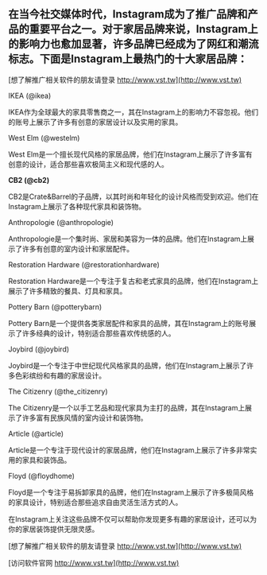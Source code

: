 ## **在当今社交媒体时代，Instagram成为了推广品牌和产品的重要平台之一。对于家居品牌来说，Instagram上的影响力也愈加显著，许多品牌已经成为了网红和潮流标志。下面是Instagram上最热门的十大家居品牌：**

[想了解推广相关软件的朋友请登录 http://www.vst.tw](http://www.vst.tw)

IKEA (@ikea)

IKEA作为全球最大的家具零售商之一，其在Instagram上的影响力不容忽视。他们的账号上展示了许多有创意的家居设计以及实用的家具。

West Elm (@westelm)

West Elm是一个擅长现代风格的家居品牌，他们在Instagram上展示了许多富有创意的设计，适合那些喜欢极简主义和现代感的人。

**CB2 (@cb2)**

CB2是Crate&Barrel的子品牌，以其时尚和年轻化的设计风格而受到欢迎。他们在Instagram上展示了各种现代家具和装饰物。

Anthropologie (@anthropologie)

Anthropologie是一个集时尚、家居和美容为一体的品牌。他们在Instagram上展示了许多有创意的室内设计和家居配件。

Restoration Hardware (@restorationhardware)

Restoration Hardware是一个专注于复古和老式家具的品牌，他们在Instagram上展示了许多精致的餐具、灯具和家具。

Pottery Barn (@potterybarn)

Pottery Barn是一个提供各类家居配件和家具的品牌，其在Instagram上的账号展示了许多经典的设计，特别适合那些喜欢传统感的人。

Joybird (@joybird)

Joybird是一个专注于中世纪现代风格家具的品牌，他们在Instagram上展示了许多色彩缤纷和有趣的家居设计。

The Citizenry (@the_citizenry)

The Citizenry是一个以手工艺品和现代家具为主打的品牌，其在Instagram上展示了许多富有民族风情的室内设计和装饰物。

Article (@article)

Article是一个专注于现代设计的家居品牌，他们在Instagram上展示了许多非常实用的家具和装饰品。

Floyd (@floydhome)

Floyd是一个专注于易拆卸家具的品牌，他们在Instagram上展示了许多极简风格的家具设计，特别适合那些追求自由灵活生活方式的人。

在Instagram上关注这些品牌不仅可以帮助你发现更多有趣的家居设计，还可以为你的家居装饰提供无限灵感。

[想了解推广相关软件的朋友请登录 http://www.vst.tw](http://www.vst.tw)


[访问软件官网 http://www.vst.tw](http://www.vst.tw)
